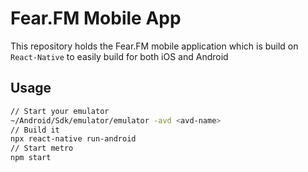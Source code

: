 # Fear.FM Mobile App

This repository holds the Fear.FM mobile application which is build on `React-Native` to easily build for both iOS and Android

## Usage

```bash
// Start your emulator
~/Android/Sdk/emulator/emulator -avd <avd-name>
// Build it
npx react-native run-android
// Start metro
npm start
```
